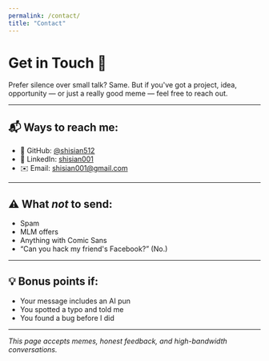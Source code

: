 ```yaml
---
permalink: /contact/
title: "Contact"
---
```


# Get in Touch 📡

Prefer silence over small talk? Same. But if you've got a project, idea, opportunity — or just a really good meme — feel free to reach out.

---

## 📬 Ways to reach me:

- 🐙 GitHub: [@shisian512](https://github.com/shisian512)  
- 💼 LinkedIn: [shisian001](https://linkedin.com/in/shisian001)  
- ✉️ Email: [shisian001@gmail.com](mailto:shisian001@gmail.com)

---

## ⚠️ What *not* to send:
- Spam  
- MLM offers  
- Anything with Comic Sans  
- “Can you hack my friend's Facebook?” (No.)

---

## 💡 Bonus points if:
- Your message includes an AI pun  
- You spotted a typo and told me  
- You found a bug before I did

---

*This page accepts memes, honest feedback, and high-bandwidth conversations.*
